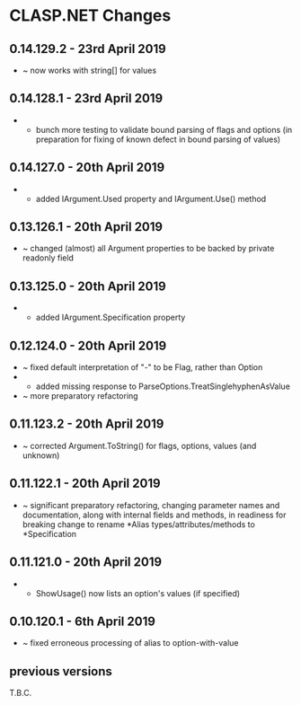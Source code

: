#  **CLASP.NET** Changes

## 0.14.129.2 - 23rd April 2019

* ~ now works with string[] for values

## 0.14.128.1 - 23rd April 2019

* + bunch more testing to validate bound parsing of flags and options (in preparation for fixing of known defect in bound parsing of values)

## 0.14.127.0 - 20th April 2019

* + added IArgument.Used property and IArgument.Use() method

## 0.13.126.1 - 20th April 2019

* ~ changed (almost) all Argument properties to be backed by private readonly field

## 0.13.125.0 - 20th April 2019

* + added IArgument.Specification property

## 0.12.124.0 - 20th April 2019

* ~ fixed default interpretation of "-" to be Flag, rather than Option
* + added missing response to ParseOptions.TreatSinglehyphenAsValue
* ~ more preparatory refactoring

## 0.11.123.2 - 20th April 2019

* ~ corrected Argument.ToString() for flags, options, values (and unknown)

## 0.11.122.1 - 20th April 2019

* ~ significant preparatory refactoring, changing parameter names and documentation, along with internal fields and methods, in readiness for breaking change to rename *Alias types/attributes/methods to *Specification

## 0.11.121.0 - 20th April 2019

* + ShowUsage() now lists an option's values (if specified)

## 0.10.120.1 - 6th April 2019

* ~ fixed erroneous processing of alias to option-with-value



## previous versions

T.B.C.


